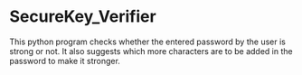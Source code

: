 # SecureKey_Verifier
This python program checks whether the entered password by the user is strong or not. It also suggests which more characters are to be added in the password to make it stronger.
